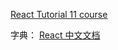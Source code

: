 [React Tutorial 11 course](https://ibaslogic.com/react-tutorial-for-beginners/)

字典：
[React 中文文档](https://zh-hans.reactjs.org/docs/)